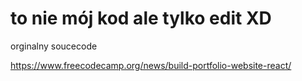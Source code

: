 # to nie mój kod ale tylko edit XD


orginalny soucecode

https://www.freecodecamp.org/news/build-portfolio-website-react/
